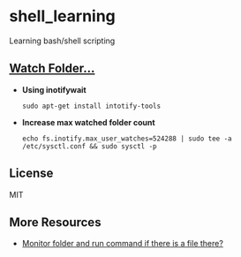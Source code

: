 # shell_learning
Learning bash/shell scripting

## [Watch Folder...](https://askubuntu.com/questions/893019/monitor-folder-and-run-command-if-there-is-a-file-there)
  - __Using inotifywait__
    ```shell
    sudo apt-get install intotify-tools
    ```
  - __Increase max watched folder count__
    ```shell
    echo fs.inotify.max_user_watches=524288 | sudo tee -a /etc/sysctl.conf && sudo sysctl -p
    ```



## License

MIT

## More Resources

- [Monitor folder and run command if there is a file there?](https://askubuntu.com/questions/893019/monitor-folder-and-run-command-if-there-is-a-file-there) 
